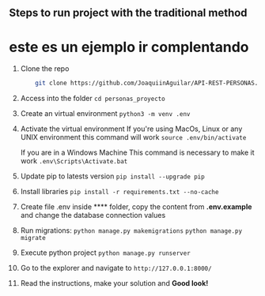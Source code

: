 ## Steps to run project with the traditional method

# este es un ejemplo ir complentando

1. Clone the repo
    ```sh
        git clone https://github.com/JoaquiinAguilar/API-REST-PERSONAS.git
    ```
2. Access into the folder 
    `cd personas_proyecto`
3. Create an virtual environment 
    `python3 -m venv .env`
4. Activate the virtual environment 
    If you're using MacOs, Linux or any UNIX environment this command will work
    `source .env/bin/activate`

    If you are in a Windows Machine This command is necessary to make it work
    `.env\Scripts\Activate.bat`
5. Update pip to latests version
    `pip install --upgrade pip`
6. Install libraries
    `pip install -r requirements.txt --no-cache`
7. Create file .env inside **** folder, copy the content from **.env.example** and change the database connection values
8. Run migrations: `python manage.py makemigrations`
                   `python manage.py migrate`
9. Execute python project
    `python manage.py runserver`
10. Go to the explorer and navigate to `http://127.0.0.1:8000/`
11. Read the instructions, make your solution and **Good look!**
